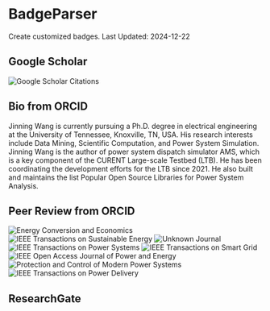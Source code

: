 # BadgeParser
Create customized badges.
Last Updated: 2024-12-22
## Google Scholar
![Google Scholar Citations](https://img.shields.io/badge/Google%20Scholar%20Citations-195-blue.svg?logo=googlescholar&link=https://scholar.google.com/citations?user=Wr7nQZAAAAAJ&hl=en&oi=ao)
## Bio from ORCID
Jinning Wang is currently pursuing a Ph.D. degree in electrical engineering at the University of Tennessee, Knoxville, TN, USA. His research interests include Data Mining, Scientific Computation, and Power System Simulation.
Jinning Wang is the author of power system dispatch simulator AMS, which is a key component of the CURENT Large-scale Testbed (LTB). He has been coordinating the development efforts for the LTB since 2021. He also built and maintains the list Popular Open Source Libraries for Power System Analysis.
## Peer Review from ORCID
![Energy Conversion and Economics](https://img.shields.io/badge/Energy%20Conversion%20and%20Economics-3-blue.svg)  ![IEEE Transactions on Sustainable Energy](https://img.shields.io/badge/IEEE%20Transactions%20on%20Sustainable%20Energy-14-blue.svg)  ![Unknown Journal](https://img.shields.io/badge/Unknown%20Journal-10-blue.svg)  ![IEEE Transactions on Power Systems](https://img.shields.io/badge/IEEE%20Transactions%20on%20Power%20Systems-8-blue.svg)  ![IEEE Transactions on Smart Grid](https://img.shields.io/badge/IEEE%20Transactions%20on%20Smart%20Grid-11-blue.svg)  ![IEEE Open Access Journal of Power and Energy](https://img.shields.io/badge/IEEE%20Open%20Access%20Journal%20of%20Power%20and%20Energy-15-blue.svg)  ![Protection and Control of Modern Power Systems](https://img.shields.io/badge/Protection%20and%20Control%20of%20Modern%20Power%20Systems-1-blue.svg)  ![IEEE Transactions on Power Delivery](https://img.shields.io/badge/IEEE%20Transactions%20on%20Power%20Delivery-2-blue.svg)  
## ResearchGate

